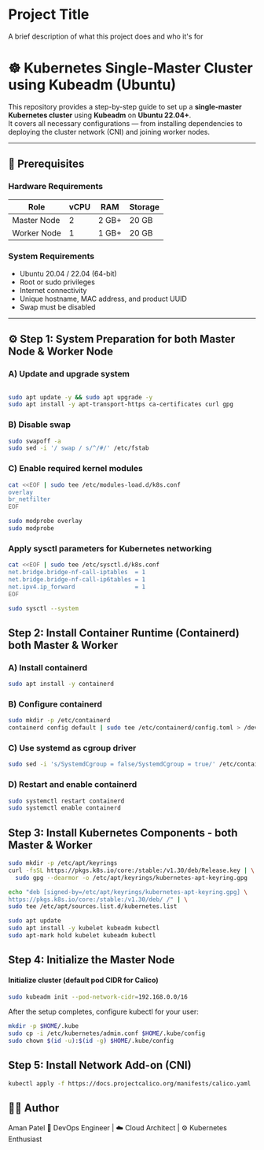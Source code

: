 
# Project Title

A brief description of what this project does and who it's for
# ☸️ Kubernetes Single-Master Cluster using Kubeadm (Ubuntu)

This repository provides a step-by-step guide to set up a **single-master Kubernetes cluster** using **Kubeadm** on **Ubuntu 22.04+**.  
It covers all necessary configurations — from installing dependencies to deploying the cluster network (CNI) and joining worker nodes.

---

## 🧩 Prerequisites

### Hardware Requirements
| Role | vCPU | RAM | Storage |
|------|------|-----|----------|
| Master Node | 2 | 2 GB+ | 20 GB |
| Worker Node | 1 | 1 GB+ | 20 GB |

### System Requirements
- Ubuntu 20.04 / 22.04 (64-bit)
- Root or sudo privileges
- Internet connectivity
- Unique hostname, MAC address, and product UUID
- Swap must be disabled

---

## ⚙️ Step 1: System Preparation for both Master Node & Worker Node

### A) Update and upgrade system

```bash

sudo apt update -y && sudo apt upgrade -y
sudo apt install -y apt-transport-https ca-certificates curl gpg
````

### B)  Disable swap

````bash
sudo swapoff -a
sudo sed -i '/ swap / s/^/#/' /etc/fstab
````

### C) Enable required kernel modules
````bash
cat <<EOF | sudo tee /etc/modules-load.d/k8s.conf
overlay
br_netfilter
EOF
````

````bash
sudo modprobe overlay
sudo modprobe 
````

### Apply sysctl parameters for Kubernetes networking

````bash
cat <<EOF | sudo tee /etc/sysctl.d/k8s.conf
net.bridge.bridge-nf-call-iptables  = 1
net.bridge.bridge-nf-call-ip6tables = 1
net.ipv4.ip_forward                 = 1
EOF
`````

````bash
sudo sysctl --system
````

## Step 2: Install Container Runtime (Containerd) both Master & Worker 

### A) Install containerd
````bash
sudo apt install -y containerd
````
### B) Configure containerd
````bash
sudo mkdir -p /etc/containerd
containerd config default | sudo tee /etc/containerd/config.toml > /dev/null
`````
### C) Use systemd as cgroup driver
````bash
sudo sed -i 's/SystemdCgroup = false/SystemdCgroup = true/' /etc/containerd/config.toml
````
### D) Restart and enable containerd
````bash
sudo systemctl restart containerd
sudo systemctl enable containerd
````


## Step 3: Install Kubernetes Components - both Master & Worker 
````bash
sudo mkdir -p /etc/apt/keyrings
curl -fsSL https://pkgs.k8s.io/core:/stable:/v1.30/deb/Release.key | \
  sudo gpg --dearmor -o /etc/apt/keyrings/kubernetes-apt-keyring.gpg

echo "deb [signed-by=/etc/apt/keyrings/kubernetes-apt-keyring.gpg] \
https://pkgs.k8s.io/core:/stable:/v1.30/deb/ /" | \
sudo tee /etc/apt/sources.list.d/kubernetes.list
````

````bash
sudo apt update
sudo apt install -y kubelet kubeadm kubectl
sudo apt-mark hold kubelet kubeadm kubectl
````
## Step 4: Initialize the Master Node

#### Initialize cluster (default pod CIDR for Calico)

````bash
sudo kubeadm init --pod-network-cidr=192.168.0.0/16
````

After the setup completes, configure kubectl for your user:

````bash
mkdir -p $HOME/.kube
sudo cp -i /etc/kubernetes/admin.conf $HOME/.kube/config
sudo chown $(id -u):$(id -g) $HOME/.kube/config
````

## Step 5: Install Network Add-on (CNI)

````bash
kubectl apply -f https://docs.projectcalico.org/manifests/calico.yaml
````


## 👨‍💻 Author

Aman Patel
💼 DevOps Engineer | ☁️ Cloud Architect | ⚙️ Kubernetes Enthusiast




